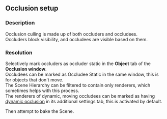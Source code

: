 ## Occlusion setup
### Description
Occlusion culling is made up of both occluders and occludees.  
Occluders block visibility, and occludees are visible based on them.

### Resolution
Selectively mark occluders as occluder static in the **Object** tab of the **Occlusion window**.  
Occludees can be marked as Occludee Static in the same window, this is for objects that don't move.    
The Scene Hierarchy can be filtered to contain only renderers, which sometimes helps with this process.  
The renderers of dynamic, moving occludees can be marked as having [dynamic occlusion](https://docs.unity3d.com/Manual/occlusion-culling-dynamic-gameobjects.html) in its additional settings tab, this is activated by default.

Then attempt to bake the Scene.